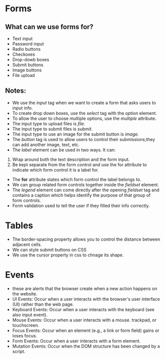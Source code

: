 # Forms
## What can we use forms for?
* Text input
* Password input
* Radio buttons
* Checkoxes
* Drop-dowb boxes
* Submit buttons
* Image buttons
* File upload
## Notes:
* We use the *input* tag when we want to create a form that asks users to input info.
* To create drop down boxes, use the *select* tag with the *option* element.
* To allow the user to choose multiple options, use the *multiple* attribute.
* The input type to upload files is *file*.
* The input type to submit files is *submit*.
* The input type to use an image for the submit button is *image*.
* The *button* tag is used to allow users to control their submissions;they can add another image, text, etc.
* The *label* element can be used in two ways. It can:
1. Wrap around both the text description and the form input.
2. Be kept separate from the form control and use the for attribute to indicate which form control it is a label for. 
* The **for** attribute states which form control the label belongs to.
* We can group related form controls together inside the *fieldset* element. 
* The *legend* element can come directly after the opening *fieldset* tag and contains a caption which helps identify the purpose of that group of form controls.
* Form validation used to tell the user if they filled their info correctly.
# Tables
* The border-spacing property allows you to control the distance between adjacent cells.
* We can style submit buttons on CSS
* We use the cursor property in css to chnage its shape.
# Events
* these are alerts that the browser create when a new action happens on the website.
* UI Events:  Occur when a user interacts with the browser's user interface (UI) rather than the web page. 
* Keyboard Events: Occur when a user interacts with the keyboard (see also input event). 
* Mouse Events: Occur when a user interacts with a mouse. trackpad, or touchscreen.
* Focus Events: Occur when an element (e.g., a link or form field) gains or loses focus. 
* Form Events: Occur when a user interacts with a form element. 
* Mutation Events: Occur when the DOM structure has been changed by a script. 